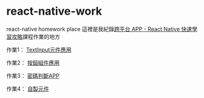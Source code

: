 # react-native-work
react-native homework place
這裡是我紀錄[跨平台 APP - React Native 快速學習攻略](https://hahow.in/courses/5dbe90cfa4b1c600214d0ab5/main)課程作業的地方

作業1： [TextInput元件應用](https://github.com/hsiaomingcheng/react-native-work/tree/feature/200903/homework_1/chris)

作業2： [按鈕組件應用](https://github.com/hsiaomingcheng/react-native-work/tree/feature/200903/homework_2/chris)

作業3： [密碼判斷APP](https://github.com/hsiaomingcheng/react-native-work/tree/feature/200903/homework_3/chris)

作業4： [自製元件](https://github.com/hsiaomingcheng/react-native-work/tree/feature/200904/homework_4/chris)
